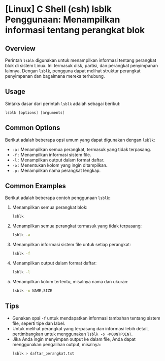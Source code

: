 # [Linux] C Shell (csh) lsblk Penggunaan: Menampilkan informasi tentang perangkat blok

## Overview
Perintah `lsblk` digunakan untuk menampilkan informasi tentang perangkat blok di sistem Linux. Ini termasuk disk, partisi, dan perangkat penyimpanan lainnya. Dengan `lsblk`, pengguna dapat melihat struktur perangkat penyimpanan dan bagaimana mereka terhubung.

## Usage
Sintaks dasar dari perintah `lsblk` adalah sebagai berikut:

```
lsblk [options] [arguments]
```

## Common Options
Berikut adalah beberapa opsi umum yang dapat digunakan dengan `lsblk`:

- `-a` : Menampilkan semua perangkat, termasuk yang tidak terpasang.
- `-f` : Menampilkan informasi sistem file.
- `-l` : Menampilkan output dalam format daftar.
- `-o` : Menentukan kolom yang ingin ditampilkan.
- `-p` : Menampilkan nama perangkat lengkap.

## Common Examples
Berikut adalah beberapa contoh penggunaan `lsblk`:

1. Menampilkan semua perangkat blok:
   ```bash
   lsblk
   ```

2. Menampilkan semua perangkat termasuk yang tidak terpasang:
   ```bash
   lsblk -a
   ```

3. Menampilkan informasi sistem file untuk setiap perangkat:
   ```bash
   lsblk -f
   ```

4. Menampilkan output dalam format daftar:
   ```bash
   lsblk -l
   ```

5. Menampilkan kolom tertentu, misalnya nama dan ukuran:
   ```bash
   lsblk -o NAME,SIZE
   ```

## Tips
- Gunakan opsi `-f` untuk mendapatkan informasi tambahan tentang sistem file, seperti tipe dan label.
- Untuk melihat perangkat yang terpasang dan informasi lebih detail, pertimbangkan untuk menggunakan `lsblk -o +MOUNTPOINT`.
- Jika Anda ingin menyimpan output ke dalam file, Anda dapat menggunakan pengalihan output, misalnya:
  ```bash
  lsblk > daftar_perangkat.txt
  ```